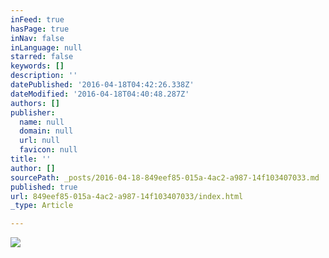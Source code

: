 ```yaml
---
inFeed: true
hasPage: true
inNav: false
inLanguage: null
starred: false
keywords: []
description: ''
datePublished: '2016-04-18T04:42:26.338Z'
dateModified: '2016-04-18T04:40:48.287Z'
authors: []
publisher:
  name: null
  domain: null
  url: null
  favicon: null
title: ''
author: []
sourcePath: _posts/2016-04-18-849eef85-015a-4ac2-a987-14f103407033.md
published: true
url: 849eef85-015a-4ac2-a987-14f103407033/index.html
_type: Article

---
```

![](https://the-grid-user-content.s3-us-west-2.amazonaws.com/50882ff7-28a6-4bd3-9878-a678c8bbd64f.jpg)